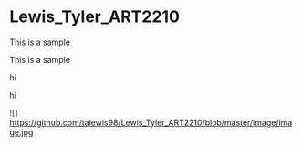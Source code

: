 # Lewis_Tyler_ART2210

This is a sample


This is a sample

hi

hi

![] https://github.com/talewis98/Lewis_Tyler_ART2210/blob/master/image/image.jpg